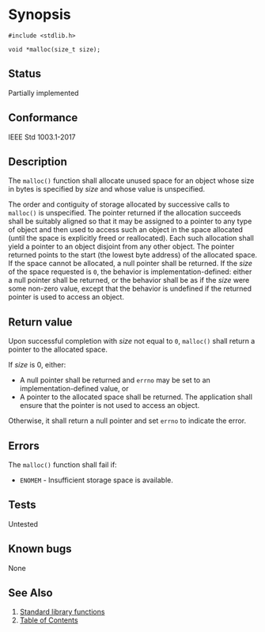 # Synopsis

`#include <stdlib.h>`

`void *malloc(size_t size);`

## Status

Partially implemented

## Conformance

IEEE Std 1003.1-2017

## Description

The `malloc()` function shall allocate unused space for an object whose size in bytes is specified by _size_ and whose
value is unspecified.

The order and contiguity of storage allocated by successive calls to `malloc()` is unspecified. The pointer returned if
the allocation succeeds shall be suitably aligned so that it may be assigned to a pointer to any type of object and then
used to access such an object in the space allocated (until the space is explicitly freed or reallocated). Each such
allocation shall yield a pointer to an object disjoint from any other object. The pointer returned points to the start
(the lowest byte address) of the allocated space. If the space cannot be allocated, a null pointer shall be returned.
If the _size_ of the space requested is `0`, the behavior is implementation-defined: either a null pointer shall be
returned, or the behavior shall be as if the _size_ were some non-zero value, except that the behavior is undefined if
the returned pointer is used to access an object.

## Return value

Upon successful completion with _size_ not equal to `0`, `malloc()` shall return a pointer to the allocated space.

If _size_ is 0, either:

* A null pointer shall be returned and `errno` may be set to an implementation-defined value,  or
* A pointer to the allocated space shall be returned. The application shall ensure that the pointer is not used to
access an object.

Otherwise, it shall return a null pointer and set `errno` to indicate the error.

## Errors

The `malloc()` function shall fail if:

* `ENOMEM` - Insufficient storage space is available.

## Tests

Untested

## Known bugs

None

## See Also

1. [Standard library functions](../README.md)
2. [Table of Contents](../../../README.md)
